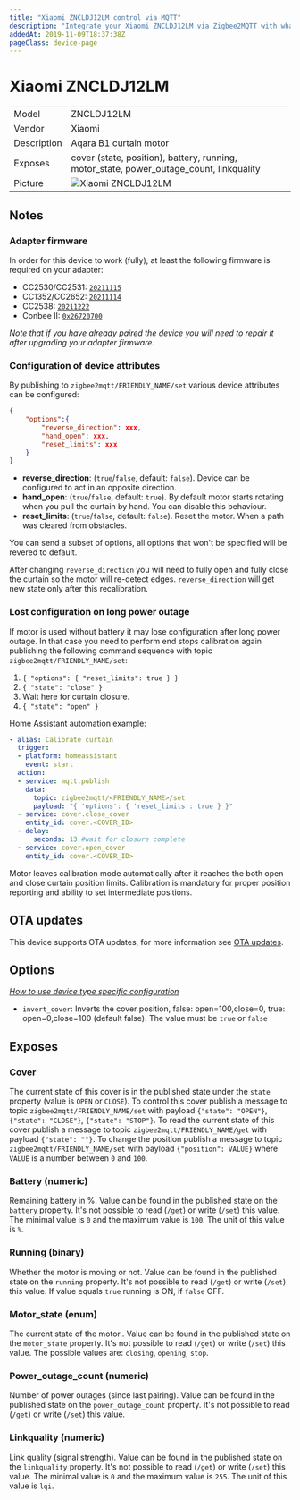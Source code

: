 ```yaml
---
title: "Xiaomi ZNCLDJ12LM control via MQTT"
description: "Integrate your Xiaomi ZNCLDJ12LM via Zigbee2MQTT with whatever smart home infrastructure you are using without the vendor's bridge or gateway."
addedAt: 2019-11-09T18:37:38Z
pageClass: device-page
---
```


<!-- !!!! -->
<!-- ATTENTION: This file is auto-generated through docgen! -->
<!-- You can only edit the "Notes"-Section between the two comment lines "Notes BEGIN" and "Notes END". -->
<!-- Do not use h1 or h2 heading within "## Notes"-Section. -->
<!-- !!!! -->

# Xiaomi ZNCLDJ12LM

|     |     |
|-----|-----|
| Model | ZNCLDJ12LM  |
| Vendor  | Xiaomi  |
| Description | Aqara B1 curtain motor |
| Exposes | cover (state, position), battery, running, motor_state, power_outage_count, linkquality |
| Picture | ![Xiaomi ZNCLDJ12LM](https://www.zigbee2mqtt.io/images/devices/ZNCLDJ12LM.jpg) |


<!-- Notes BEGIN: You can edit here. Add "## Notes" headline if not already present. -->
## Notes

### Adapter firmware
In order for this device to work (fully), at least the following firmware is required on your adapter:
- CC2530/CC2531: [`20211115`](https://github.com/Koenkk/Z-Stack-firmware/tree/Z-Stack_Home_1.2_20211115/20211116/coordinator/Z-Stack_Home_1.2/bin)
- CC1352/CC2652: [`20211114`](https://github.com/Koenkk/Z-Stack-firmware/tree/7c5a6da0c41855d42b5e6506e5e3b496be097ba3/coordinator/Z-Stack_3.x.0/bin)
- CC2538: [`20211222`](https://github.com/jethome-ru/zigbee-firmware/tree/master/ti/coordinator/cc2538_cc2592)
- Conbee II: [`0x26720700`]( http://deconz.dresden-elektronik.de/deconz-firmware/deCONZ_ConBeeII_0x26720700.bin.GCF)

*Note that if you have already paired the device you will need to repair it after upgrading your adapter firmware.*

### Configuration of device attributes
By publishing to `zigbee2mqtt/FRIENDLY_NAME/set` various device attributes can be configured:
```json
{
    "options":{
        "reverse_direction": xxx,
        "hand_open": xxx,
        "reset_limits": xxx
    }
}
```

- **reverse_direction**: (`true`/`false`, default: `false`). Device can be configured to act in an opposite direction.
- **hand_open**: (`true`/`false`, default: `true`). By default motor starts rotating when you pull the curtain by hand. You can disable this behaviour.
- **reset_limits**: (`true`/`false`, default: `false`). Reset the motor. When a path was cleared from obstacles.

You can send a subset of options, all options that won't be specified will be revered to default.

After changing `reverse_direction` you will need to fully open and fully close the curtain so the motor will re-detect edges. `reverse_direction` will get new state only after this recalibration.

### Lost configuration on long power outage
If motor is used without battery it may lose configuration after long power outage. In that case you need to perform end stops calibration again publishing the following command sequence with topic `zigbee2mqtt/FRIENDLY_NAME/set`:
1. `{ "options": { "reset_limits": true } }`
2. `{ "state": "close" }`
3. Wait here for curtain closure.
4. `{ "state": "open" }`

Home Assistant automation example:
```yaml
- alias: Calibrate curtain
  trigger:
  - platform: homeassistant
    event: start
  action:
  - service: mqtt.publish
    data:
      topic: zigbee2mqtt/<FRIENDLY_NAME>/set
      payload: "{ 'options': { 'reset_limits': true } }"
  - service: cover.close_cover
    entity_id: cover.<COVER_ID>
  - delay:
      seconds: 13 #wait for closure complete
  - service: cover.open_cover
    entity_id: cover.<COVER_ID>
```

Motor leaves calibration mode automatically after it reaches the both open and close curtain position limits. Calibration is mandatory for proper position reporting and ability to set intermediate positions.
<!-- Notes END: Do not edit below this line -->

## OTA updates
This device supports OTA updates, for more information see [OTA updates](../guide/usage/ota_updates.md).


## Options
*[How to use device type specific configuration](../guide/configuration/devices-groups.md#specific-device-options)*

* `invert_cover`: Inverts the cover position, false: open=100,close=0, true: open=0,close=100 (default false). The value must be `true` or `false`


## Exposes

### Cover 
The current state of this cover is in the published state under the `state` property (value is `OPEN` or `CLOSE`).
To control this cover publish a message to topic `zigbee2mqtt/FRIENDLY_NAME/set` with payload `{"state": "OPEN"}`, `{"state": "CLOSE"}`, `{"state": "STOP"}`.
To read the current state of this cover publish a message to topic `zigbee2mqtt/FRIENDLY_NAME/get` with payload `{"state": ""}`.
To change the position publish a message to topic `zigbee2mqtt/FRIENDLY_NAME/set` with payload `{"position": VALUE}` where `VALUE` is a number between `0` and `100`.

### Battery (numeric)
Remaining battery in %.
Value can be found in the published state on the `battery` property.
It's not possible to read (`/get`) or write (`/set`) this value.
The minimal value is `0` and the maximum value is `100`.
The unit of this value is `%`.

### Running (binary)
Whether the motor is moving or not.
Value can be found in the published state on the `running` property.
It's not possible to read (`/get`) or write (`/set`) this value.
If value equals `true` running is ON, if `false` OFF.

### Motor_state (enum)
The current state of the motor..
Value can be found in the published state on the `motor_state` property.
It's not possible to read (`/get`) or write (`/set`) this value.
The possible values are: `closing`, `opening`, `stop`.

### Power_outage_count (numeric)
Number of power outages (since last pairing).
Value can be found in the published state on the `power_outage_count` property.
It's not possible to read (`/get`) or write (`/set`) this value.

### Linkquality (numeric)
Link quality (signal strength).
Value can be found in the published state on the `linkquality` property.
It's not possible to read (`/get`) or write (`/set`) this value.
The minimal value is `0` and the maximum value is `255`.
The unit of this value is `lqi`.

